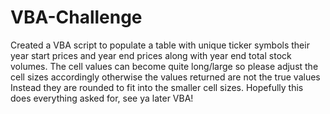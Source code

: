 # VBA-Challenge

Created a VBA script to populate a table with unique ticker symbols their year start prices and year end prices along with year end total stock volumes.
The cell values can become quite long/large so please adjust the cell sizes accordingly otherwise the values returned are not the true values
Instead they are rounded to fit into the smaller cell sizes. Hopefully this does everything asked for, see ya later VBA! 
